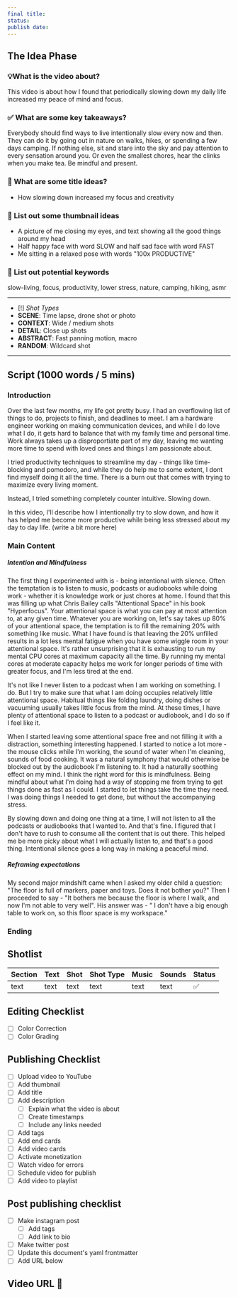 ```yaml
---
final title: 
status: 
publish date:
---
```


## The Idea Phase

### 💡What is the video about?
This video is about how I found that periodically slowing down my daily life increased my peace of mind and focus.

### ✅ What are some key takeaways?
Everybody should find ways to live intentionally slow every now and then. They can do it by going out in nature on walks, hikes, or spending a few days camping. If nothing else, sit and stare into the sky and pay attention to every sensation around you. Or even the smallest chores, hear the clinks when you make tea. Be mindful and present.

### 👾 What are some title ideas?
- How slowing down increased my focus and creativity

### 🎇 List out some thumbnail ideas
- A picture of me closing my eyes, and text showing all the good things around my head
- Half happy face with word SLOW and half sad face with word FAST
- Me sitting in a relaxed pose with words "100x PRODUCTIVE"

### 🔑 List out potential keywords
slow-living, focus, productivity, lower stress, nature, camping, hiking, asmr

---
- [!] *Shot Types*
- **SCENE**: Time lapse, drone shot or photo 
- **CONTEXT**: Wide / medium shots
- **DETAIL**: Close up shots
- **ABSTRACT**: Fast panning motion, macro
- **RANDOM**: Wildcard shot
---
## Script (1000 words / 5 mins)

### Introduction
Over the last few months, my life got pretty busy. I had an overflowing list of things to do, projects to finish, and deadlines to meet. I am a hardware engineer working on making communication devices, and while I do love what I do, it gets hard to balance that with my family time and personal time. Work always takes up a disproportiate part of my day, leaving me wanting more time to spend with loved ones and things I am passionate about.

I tried productivity techniques to streamline my day - things like time-blocking and pomodoro, and while they do help me to some extent, I dont find myself doing it all the time. There is a burn out that comes with trying to maximize every living moment.

Instead, I tried something completely counter intuitive. Slowing down.

In this video, I'll describe how I intentionally try to slow down, and how it has helped me become more productive while being less stressed about my day to day life. (write a bit more here)

### Main Content

##### Intention and Mindfulness
The first thing I experimented with is - being intentional with silence. Often the temptation is to listen to music, podcasts or audiobooks while doing work - whether it is knowledge work or just chores at home. I found that this was filling up what Chris Bailey calls "Attentional Space" in his book "Hyperfocus". Your attentional space is what you can pay at most attention to, at any given time. Whatever you are working on, let's say takes up 80% of your attentional space, the temptation is to fill the remaining 20% with something like music. What I have found is that leaving the 20% unfilled results in a lot less mental fatigue when you have some wiggle room in your attentional space. It's rather unsurprising that it is exhausting to run my mental CPU cores at maximum capacity all the time. By running my mental cores at moderate capacity helps me work for longer periods of time with greater focus, and I'm less tired at the end.

It's not like I never listen to a podcast when I am working on something. I do. But I try to make sure that what I am doing occupies relatively little attentional space. Habitual things like folding laundry, doing dishes or vacuuming usually takes little focus from the mind. At these times, I have plenty of attentional space to listen to a podcast or audiobook, and I do so if I feel like it.

When I started leaving some attentional space free and not filling it with a distraction, something interesting happened. I started to notice a lot more - the mouse clicks while I'm working, the sound of water when I'm cleaning, sounds of food cooking. It was a natural symphony that would otherwise be blocked out by the audiobook I'm listening to. It had a naturally soothing effect on my mind. I think the right word for this is mindfulness. Being mindful about what I'm doing had a way of stopping me from trying to get things done as fast as I could. I started to let things take the time they need. I was doing things I needed to get done, but without the accompanying stress.

By slowing down and doing one thing at a time, I will not listen to all the podcasts or audiobooks that I wanted to. And that's fine. I figured that I don't have to rush to consume all the content that is out there. This helped me be more picky about what I will actually listen to, and that's a good thing. Intentional silence goes a long way in making a peaceful mind.

##### Reframing expectations
My second major mindshift came when I asked my older child a question: "The floor is full of markers, paper and toys. Does it not bother you?" Then I proceeded to say - "It bothers me because the floor is where I walk, and now I'm not able to very well". His answer was - " I don't have a big enough table to work on, so this floor space is my workspace." 

### Ending

## Shotlist
| Section | Text | Shot | Shot Type | Music | Sounds | Status |
| ------- | ---- | ---- | --------- | ----- | ------ | ------ |
| text    | text | text | text      | text  | text   | ✅     |

## Editing Checklist
- [ ] Color Correction
- [ ] Color Grading

## Publishing Checklist
- [ ] Upload video to YouTube
- [ ] Add thumbnail
- [ ] Add title
- [ ] Add description
	- [ ] Explain what the video is about
	- [ ] Create timestamps
	- [ ] Include any links needed
- [ ] Add tags
- [ ] Add end cards
- [ ] Add video cards
- [ ] Activate monetization
- [ ] Watch video for errors
- [ ] Schedule video for publish
- [ ] Add video to playlist

## Post publishing checklist
- [ ] Make instagram post
	- [ ] Add tags
	- [ ] Add link to bio
- [ ] Make twitter post
- [ ] Update this document's yaml frontmatter
- [ ] Add URL below

## Video URL 🎉
